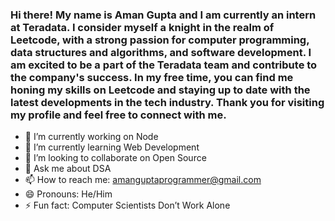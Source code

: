 ### Hi there! My name is Aman Gupta and I am currently an intern at Teradata. I consider myself a knight in the realm of Leetcode, with a strong passion for computer programming, data structures and algorithms, and software development. I am excited to be a part of the Teradata team and contribute to the company's success. In my free time, you can find me honing my skills on Leetcode and staying up to date with the latest developments in the tech industry. Thank you for visiting my profile and feel free to connect with me.

<!--
**Aman-Gupta-Ji/Aman-Gupta-Ji** is a ✨ _special_ ✨ repository because its `README.md` (this file) appears on your GitHub profile.
-->

- 🔭 I’m currently working on Node
- 🌱 I’m currently learning Web Development
- 👯 I’m looking to collaborate on Open Source
- 💬 Ask me about DSA
- 📫 How to reach me: [amanguptaprogrammer@gmail.com](mailto:amanguptaprogammer@gmail.com)
- 😄 Pronouns: He/Him
- ⚡ Fun fact: Computer Scientists Don’t Work Alone